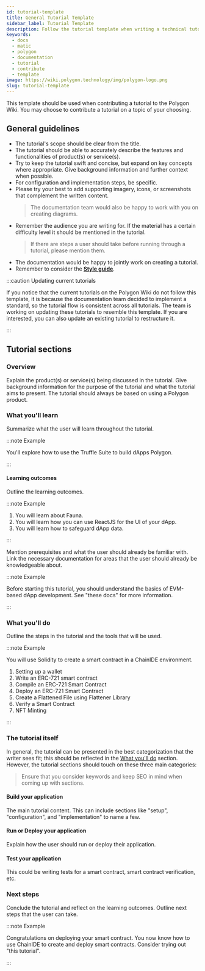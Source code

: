 ```yaml
---
id: tutorial-template
title: General Tutorial Template
sidebar_label: Tutorial Template
description: Follow the tutorial template when writing a technical tutorial.
keywords:
  - docs
  - matic
  - polygon
  - documentation
  - tutorial
  - contribute
  - template
image: https://wiki.polygon.technology/img/polygon-logo.png
slug: tutorial-template
---
```


This template should be used when contributing a tutorial to the Polygon
Wiki. You may choose to contribute a tutorial on a topic of your choosing.

## General guidelines

* The tutorial's scope should be clear from the title.
* The tutorial should be able to accurately describe the features
  and functionalities of product(s) or service(s).
* Try to keep the tutorial swift and concise, but expand on key concepts where
  appropriate. Give background information and further context when possible.
* For configuration and implementation steps, be specific.
* Please try your best to add supporting imagery, icons, or screenshots that
  complement the written content.
  > The documentation team would also be happy to work with you on creating diagrams.
* Remember the audience you are writing for. If the material has a certain difficulty
  level it should be mentioned in the tutorial.
  > If there are steps a user should take before running through a tutorial, please mention them.
* The documentation would be happy to jointly work on creating a tutorial.
* Remember to consider the **[Style guide](writing-style.md)**.

:::caution Updating current tutorials

If you notice that the current tutorials on the Polygon
Wiki do not follow this template, it is because the documentation team
decided to implement a standard, so the tutorial flow is consistent across
all tutorials. The team is working on updating these tutorials
to resemble this template. If you are interested, you can also update an
existing tutorial to restructure it.

:::

## Tutorial sections

### Overview

Explain the product(s) or service(s) being discussed in the tutorial.
Give background information for the purpose of the tutorial and what the
tutorial aims to present. The tutorial should always be based on using a
Polygon product.

### What you'll learn

Summarize what the user will learn throughout the tutorial.

:::note Example

You'll explore how to use the Truffle Suite to build dApps
Polygon.

:::

#### Learning outcomes

Outline the learning outcomes.

:::note Example

1. You will learn about Fauna.
2. You will learn how you can use ReactJS for the UI of your dApp.
3. You will learn how to safeguard dApp data.

:::

Mention prerequisites and what the user should
already be familiar with. Link the necessary documentation for areas
that the user should already be knowledgeable about.

:::note Example

Before starting this tutorial, you should understand the basics
of EVM-based dApp development. See "these docs" for more information.

:::

### What you'll do

Outline the steps in the tutorial and the tools that will be used.

:::note Example

You will use Solidity to create a smart contract in a ChainIDE environment.

1. Setting up a wallet
2. Write an ERC-721 smart contract
3. Compile an ERC-721 Smart Contract
4. Deploy an ERC-721 Smart Contract
5. Create a Flattened File using Flattener Library
6. Verify a Smart Contract
7. NFT Minting

:::

### The tutorial itself

In general, the tutorial can be presented in the best categorization that
the writer sees fit; this should be reflected in the [What you'll do](#what-youll-do)
section. However, the tutorial sections should touch on these three main categories:

> Ensure that you consider keywords and keep SEO in mind when coming up
> with sections.

#### Build your application

The main tutorial content. This can include sections like "setup", "configuration",
and "implementation" to name a few.

#### Run or Deploy your application

Explain how the user should run or deploy their application.

#### Test your application

This could be writing tests for a smart contract, smart contract
verification, etc.

### Next steps

Conclude the tutorial and reflect on the learning outcomes.
Outline next steps that the user can take.

:::note Example

Congratulations on deploying your smart contract. You now know how to use ChainIDE
to create and deploy smart contracts. Consider trying out "this tutorial".

:::
